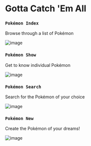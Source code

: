 # Gotta Catch 'Em All


### `Pokémon Index`

Browse through a list of Pokémon

![image](https://user-images.githubusercontent.com/59414122/183550653-772637e2-b262-46cb-99c0-b884f5d6cee9.png)


### `Pokémon Show`

Get to know individual Pokémon

![image](https://user-images.githubusercontent.com/59414122/183550941-f31310a6-1d31-4cc0-a3c4-df76eaf1269b.png)


### `Pokémon Search`

Search for the Pokémon of your choice

![image](https://user-images.githubusercontent.com/59414122/183551022-d7c9afdd-9ffe-4031-a334-1d75e1506c2f.png)


### `Pokémon New`

Create the Pokémon of your dreams!

![image](https://user-images.githubusercontent.com/59414122/183551119-ebc2098a-3b21-4dc6-883b-85f5ee4292f7.png)
